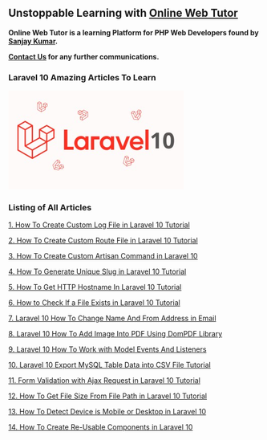 ## Unstoppable Learning with [Online Web Tutor](https://onlinewebtutorblog.com/)

__Online Web Tutor is a learning Platform for PHP Web Developers found by [Sanjay Kumar](https://onlinewebtutorblog.com/about-us/).__

__[Contact Us](https://onlinewebtutorblog.com/contact-us/) for any further communications.__

### Laravel 10 Amazing Articles To Learn

![Laravel 10 - Online Web Tutor](./laravel-10.jpg)

### Listing of All Articles

[1. How To Create Custom Log File in Laravel 10 Tutorial](https://onlinewebtutorblog.com/how-to-create-custom-log-file-in-laravel-10-tutorial/)

[2. How To Create Custom Route File in Laravel 10 Tutorial](https://onlinewebtutorblog.com/how-to-create-custom-route-file-in-laravel-10-tutorial/)

[3. How To Create Custom Artisan Command in Laravel 10](https://onlinewebtutorblog.com/how-to-create-custom-artisan-command-in-laravel-10/)

[4. How To Generate Unique Slug in Laravel 10 Tutorial](https://onlinewebtutorblog.com/how-to-generate-unique-slug-in-laravel-10-tutorial/)

[5. How To Get HTTP Hostname In Laravel 10 Tutorial](https://onlinewebtutorblog.com/how-to-get-http-hostname-in-laravel-10-tutorial/)

[6. How to Check If a File Exists in Laravel 10 Tutorial](https://onlinewebtutorblog.com/how-to-check-if-a-file-exists-in-laravel-10-tutorial/)

[7. Laravel 10 How To Change Name And From Address in Email](https://onlinewebtutorblog.com/laravel-10-how-to-change-name-and-from-address-in-email/)

[8. Laravel 10 How To Add Image Into PDF Using DomPDF Library](https://onlinewebtutorblog.com/laravel-10-how-to-add-image-into-pdf-using-dompdf-library/)

[9. Laravel 10 How To Work with Model Events And Listeners](https://onlinewebtutorblog.com/laravel-10-how-to-work-with-model-events-and-listeners/)

[10. Laravel 10 Export MySQL Table Data into CSV File Tutorial](https://onlinewebtutorblog.com/laravel-10-export-mysql-table-data-into-csv-file-tutorial/)

[11. Form Validation with Ajax Request in Laravel 10 Tutorial](https://onlinewebtutorblog.com/form-validation-with-ajax-request-in-laravel-10-tutorial/)

[12. How To Get File Size From File Path in Laravel 10 Tutorial](https://onlinewebtutorblog.com/how-to-get-file-size-from-file-path-in-laravel-10-tutorial/)

[13. How To Detect Device is Mobile or Desktop in Laravel 10](https://onlinewebtutorblog.com/how-to-detect-device-is-mobile-or-desktop-in-laravel-10/)

[14. How To Create Re-Usable Components in Laravel 10](https://onlinewebtutorblog.com/how-to-create-re-usable-components-in-laravel-10/)